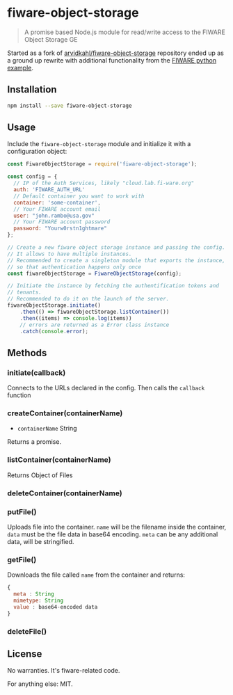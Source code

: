 # fiware-object-storage

> A promise based Node.js module for read/write access to the FIWARE Object Storage GE

Started as a fork of [arvidkahl/fiware-object-storage](https://github.com/arvidkahl/fiware-object-storage) repository ended up as a ground up rewrite with additional functionality from the [FIWARE python example](https://forge.fiware.org/plugins/mediawiki/wiki/fiware/index.php/Object_Storage_-_User_and_Programmers_Guide#Example_Python).

## Installation

``` bash
npm install --save fiware-object-storage
```

## Usage

Include the `fiware-object-storage` module and initialize it with a configuration object:

```javascript
const FiwareObjectStorage = require('fiware-object-storage');

const config = {
  // IP of the Auth Services, likely "cloud.lab.fi-ware.org"
  auth: 'FIWARE_AUTH_URL'
  // Default container you want to work with
  container: 'some-container',           
  // Your FIWARE account email
  user: "john.rambo@usa.gov"
  // Your FIWARE account password
  password: "Yourw0rstn1ghtmare"
};

// Create a new fiware object storage instance and passing the config.
// It allows to have multiple instances.
// Recommended to create a singleton module that exports the instance,
// so that authentication happens only once
const fiwareObjectStorage = FiwareObjectStorage(config);

// Initiate the instance by fetching the authentification tokens and
// tenants.
// Recommended to do it on the launch of the server.
fiwareObjectStorage.initiate()
    .then(() => fiwareObjectStorage.listContainer())
    .then((items) => console.log(items))
    // errors are returned as a Error class instance
    .catch(console.error);
```

## Methods

### initiate(callback)
Connects to the URLs declared in the config. Then calls the `callback` function

### createContainer(containerName)
- `containerName` String

Returns a promise.

### listContainer(containerName)
Returns Object of Files

### deleteContainer(containerName)
### putFile()
Uploads file into the container. `name` will be the filename inside the container, `data` must be the file data in base64 encoding. `meta` can be any additional data, will be stringified.

### getFile()
Downloads the file called `name` from the container and returns:

```js 
{
  meta : String
  mimetype: String
  value : base64-encoded data
}
```

### deleteFile()

## License
No warranties. It's fiware-related code.

For anything else: MIT.
